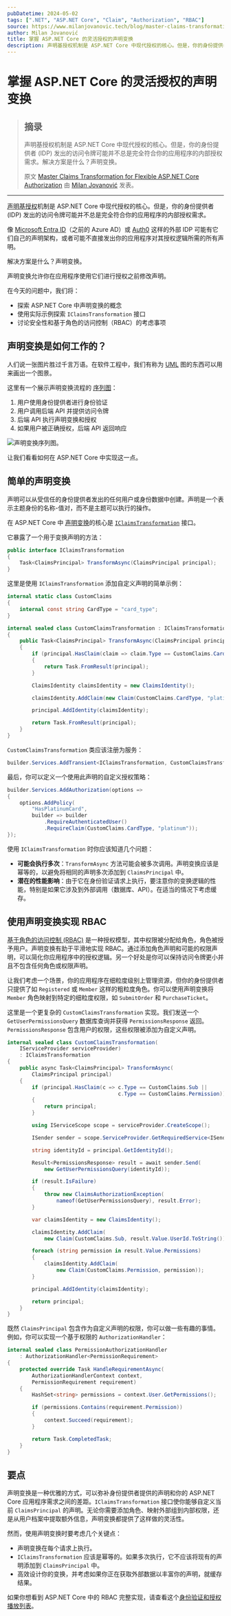 ```yaml
---
pubDatetime: 2024-05-02
tags: [".NET", "ASP.NET Core", "Claim", "Authorization", "RBAC"]
source: https://www.milanjovanovic.tech/blog/master-claims-transformation-for-flexible-aspnetcore-authorization?utm_source=LinkedIn&utm_medium=social&utm_campaign=29.04.2024
author: Milan Jovanović
title: 掌握 ASP.NET Core 的灵活授权的声明变换
description: 声明基授权机制是 ASP.NET Core 中现代授权的核心。但是，你的身份提供者 (IDP) 发出的访问令牌可能并不总是完全符合你的应用程序的内部授权需求。解决方案是什么？声明变换。
---
```


# 掌握 ASP.NET Core 的灵活授权的声明变换

> ## 摘录
>
> 声明基授权机制是 ASP.NET Core 中现代授权的核心。但是，你的身份提供者 (IDP) 发出的访问令牌可能并不总是完全符合你的应用程序的内部授权需求。解决方案是什么？声明变换。
>
> 原文 [Master Claims Transformation for Flexible ASP.NET Core Authorization](https://www.milanjovanovic.tech/blog/master-claims-transformation-for-flexible-aspnetcore-authorization?utm_source=LinkedIn&utm_medium=social&utm_campaign=29.04.2024) 由 [Milan Jovanović](https://www.milanjovanovic.tech/) 发表。

---

[声明基授权](https://learn.microsoft.com/en-us/aspnet/core/security/authorization/claims)机制是 ASP.NET Core 中现代授权的核心。但是，你的身份提供者 (IDP) 发出的访问令牌可能并不总是完全符合你的应用程序的内部授权需求。

像 [Microsoft Entra ID](https://www.microsoft.com/en-us/security/business/identity-access/microsoft-entra-id)（之前的 Azure AD）或 [Auth0](https://auth0.com/) 这样的外部 IDP 可能有它们自己的声明架构，或者可能不直接发出你的应用程序对其授权逻辑所需的所有声明。

解决方案是什么？声明变换。

声明变换允许你在应用程序使用它们进行授权之前修改声明。

在今天的问题中，我们将：

- 探索 ASP.NET Core 中声明变换的概念
- 使用实际示例探索 `IClaimsTransformation` 接口
- 讨论安全性和基于角色的访问控制（RBAC）的考虑事项

## 声明变换是如何工作的？

人们说一张图片胜过千言万语。在软件工程中，我们有称为 [UML](https://en.wikipedia.org/wiki/Unified_Modeling_Language) 图的东西可以用来画出一个图景。

这里有一个展示声明变换流程的 [序列图](https://en.wikipedia.org/wiki/Sequence_diagram)：

1. 用户使用身份提供者进行身份验证
2. 用户调用后端 API 并提供访问令牌
3. 后端 API 执行声明变换和授权
4. 如果用户被正确授权，后端 API 返回响应

![声明变换序列图。](../../assets/126/claims_transformation_sequence_diagram.png)

让我们看看如何在 ASP.NET Core 中实现这一点。

## 简单的声明变换

声明可以从受信任的身份提供者发出的任何用户或身份数据中创建。声明是一个表示主题身份的名称-值对，而不是主题可以执行的操作。

在 ASP.NET Core 中 [声明变换](https://learn.microsoft.com/en-us/aspnet/core/security/authentication/claims#extend-or-add-custom-claims-using-iclaimstransformation)的核心是 [`IClaimsTransformation`](https://learn.microsoft.com/en-us/dotnet/api/microsoft.aspnetcore.authentication.iclaimstransformation) 接口。

它暴露了一个用于变换声明的方法：

```csharp
public interface IClaimsTransformation
{
    Task<ClaimsPrincipal> TransformAsync(ClaimsPrincipal principal);
}
```

这里是使用 `IClaimsTransformation` 添加自定义声明的简单示例：

```csharp
internal static class CustomClaims
{
    internal const string CardType = "card_type";
}

internal sealed class CustomClaimsTransformation : IClaimsTransformation
{
    public Task<ClaimsPrincipal> TransformAsync(ClaimsPrincipal principal)
    {
        if (principal.HasClaim(claim => claim.Type == CustomClaims.CardType))
        {
            return Task.FromResult(principal);
        }

        ClaimsIdentity claimsIdentity = new ClaimsIdentity();

        claimsIdentity.AddClaim(new Claim(CustomClaims.CardType, "platinum"));

        principal.AddIdentity(claimsIdentity);

        return Task.FromResult(principal);
    }
}
```

`CustomClaimsTransformation` 类应该注册为服务：

```csharp
builder.Services.AddTransient<IClaimsTransformation, CustomClaimsTransformation>();
```

最后，你可以定义一个使用此声明的自定义授权策略：

```csharp
builder.Services.AddAuthorization(options =>
{
    options.AddPolicy(
        "HasPlatinumCard",
        builder => builder
            .RequireAuthenticatedUser()
            .RequireClaim(CustomClaims.CardType, "platinum"));
});
```

使用 `IClaimsTransformation` 时你应该知道几个问题：

- **可能会执行多次**：`TransformAsync` 方法可能会被多次调用。声明变换应该是幂等的，以避免将相同的声明多次添加到 `ClaimsPrincipal` 中。
- **潜在的性能影响**：由于它在身份验证请求上执行，要注意你的变换逻辑的性能，特别是如果它涉及到外部调用（数据库、API）。在适当的情况下考虑缓存。

## 使用声明变换实现 RBAC

[基于角色的访问控制 (RBAC)](https://auth0.com/docs/manage-users/access-control/rbac) 是一种授权模型，其中权限被分配给角色，角色被授予用户。声明变换有助于平滑地实现 RBAC。通过添加角色声明和可能的权限声明，可以简化你应用程序中的授权逻辑。另一个好处是你可以保持访问令牌更小并且不包含任何角色或权限声明。

让我们考虑一个场景，你的应用程序在细粒度级别上管理资源，但你的身份提供者只提供了如 `Registered` 或 `Member` 这样的粗粒度角色。你可以使用声明变换将 `Member` 角色映射到特定的细粒度权限，如 `SubmitOrder` 和 `PurchaseTicket`。

这里是一个更复杂的 `CustomClaimsTransformation` 实现。我们发送一个 `GetUserPermissionsQuery` 数据库查询并获得 `PermissionsResponse` 返回。`PermissionsResponse` 包含用户的权限，这些权限被添加为自定义声明。

```csharp
internal sealed class CustomClaimsTransformation(
    IServiceProvider serviceProvider)
    : IClaimsTransformation
{
    public async Task<ClaimsPrincipal> TransformAsync(
        ClaimsPrincipal principal)
    {
        if (principal.HasClaim(c => c.Type == CustomClaims.Sub ||
                                    c.Type == CustomClaims.Permission))
        {
            return principal;
        }

        using IServiceScope scope = serviceProvider.CreateScope();

        ISender sender = scope.ServiceProvider.GetRequiredService<ISender>();

        string identityId = principal.GetIdentityId();

        Result<PermissionsResponse> result = await sender.Send(
            new GetUserPermissionsQuery(identityId));

        if (result.IsFailure)
        {
            throw new ClaimsAuthorizationException(
                nameof(GetUserPermissionsQuery), result.Error);
        }

        var claimsIdentity = new ClaimsIdentity();

        claimsIdentity.AddClaim(
            new Claim(CustomClaims.Sub, result.Value.UserId.ToString()));

        foreach (string permission in result.Value.Permissions)
        {
            claimsIdentity.AddClaim(
                new Claim(CustomClaims.Permission, permission));
        }

        principal.AddIdentity(claimsIdentity);

        return principal;
    }
}
```

既然 `ClaimsPrincipal` 包含作为自定义声明的权限，你可以做一些有趣的事情。例如，你可以实现一个基于权限的 `AuthorizationHandler`：

```csharp
internal sealed class PermissionAuthorizationHandler
    : AuthorizationHandler<PermissionRequirement>
{
    protected override Task HandleRequirementAsync(
        AuthorizationHandlerContext context,
        PermissionRequirement requirement)
    {
        HashSet<string> permissions = context.User.GetPermissions();

        if (permissions.Contains(requirement.Permission))
        {
            context.Succeed(requirement);
        }

        return Task.CompletedTask;
    }
}
```

## 要点

声明变换是一种优雅的方式，可以弥补身份提供者提供的声明和你的 ASP.NET Core 应用程序需求之间的差距。`IClaimsTransformation` 接口使你能够自定义当前 `ClaimsPrincipal` 的声明。无论你需要添加角色、映射外部组到内部权限，还是从用户档案中提取额外信息，声明变换都提供了这样做的灵活性。

然而，使用声明变换时要考虑几个关键点：

- 声明变换在每个请求上执行。
- `IClaimsTransformation` 应该是幂等的。如果多次执行，它不应该将现有的声明添加到 `ClaimsPrincipal` 中。
- 高效设计你的变换，并考虑如果你正在获取外部数据以丰富你的声明，就缓存结果。

如果你想看到 ASP.NET Core 中的 RBAC 完整实现，请查看这个[身份验证和授权播放列表](https://www.youtube.com/playlist?list=PLYpjLpq5ZDGtJOHUbv7KHuxtYLk1nJPw5)。
